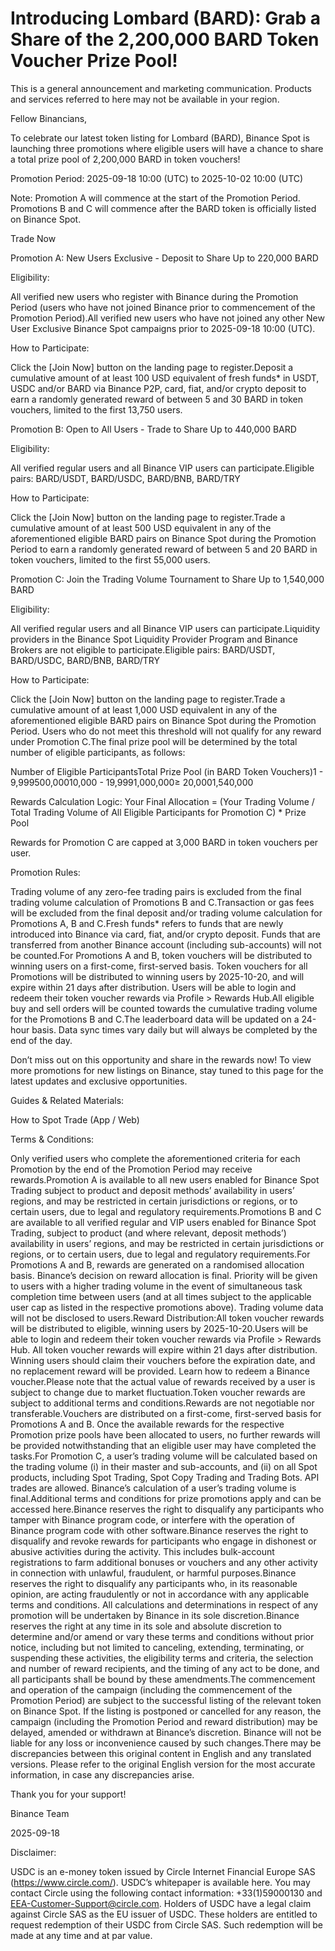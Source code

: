 # Introducing Lombard (BARD): Grab a Share of the 2,200,000 BARD Token Voucher Prize Pool!

This is a general announcement and marketing communication. Products and services referred to here may not be available in your region.

Fellow Binancians,

To celebrate our latest token listing for Lombard (BARD), Binance Spot is launching three promotions where eligible users will have a chance to share a total prize pool of 2,200,000 BARD in token vouchers! 

Promotion Period: 2025-09-18 10:00 (UTC) to 2025-10-02 10:00 (UTC)

Note: Promotion A will commence at the start of the Promotion Period. Promotions B and C will commence after the BARD token is officially listed on Binance Spot.

Trade Now

Promotion A: New Users Exclusive - Deposit to Share Up to 220,000 BARD

Eligibility: 

All verified new users who register with Binance during the Promotion Period (users who have not joined Binance prior to commencement of the Promotion Period).All verified new users who have not joined any other New User Exclusive Binance Spot campaigns prior to 2025-09-18 10:00 (UTC).

How to Participate:

Click the [Join Now] button on the landing page to register.Deposit a cumulative amount of at least 100 USD equivalent of fresh funds* in USDT, USDC and/or BARD via Binance P2P, card, fiat, and/or crypto deposit to earn a randomly generated reward of between 5 and 30 BARD in token vouchers, limited to the first 13,750 users.

Promotion B: Open to All Users - Trade to Share Up to 440,000 BARD

Eligibility: 

All verified regular users and all Binance VIP users can participate.Eligible pairs: BARD/USDT, BARD/USDC, BARD/BNB, BARD/TRY

How to Participate:

Click the [Join Now] button on the landing page to register.Trade a cumulative amount of at least 500 USD equivalent in any of the aforementioned eligible BARD pairs on Binance Spot during the Promotion Period to earn a randomly generated reward of between 5 and 20 BARD in token vouchers, limited to the first 55,000 users.

Promotion C: Join the Trading Volume Tournament to Share Up to 1,540,000 BARD

Eligibility: 

All verified regular users and all Binance VIP users can participate.Liquidity providers in the Binance Spot Liquidity Provider Program and Binance Brokers are not eligible to participate.Eligible pairs: BARD/USDT, BARD/USDC, BARD/BNB, BARD/TRY

How to Participate:

Click the [Join Now] button on the landing page to register.Trade a cumulative amount of at least 1,000 USD equivalent in any of the aforementioned eligible BARD pairs on Binance Spot during the Promotion Period. Users who do not meet this threshold will not qualify for any reward under Promotion C.The final prize pool will be determined by the total number of eligible participants, as follows:

Number of Eligible ParticipantsTotal Prize Pool (in BARD Token Vouchers)1 - 9,999500,00010,000 - 19,9991,000,000≥ 20,0001,540,000

Rewards Calculation Logic: Your Final Allocation = (Your Trading Volume / Total Trading Volume of All Eligible Participants for Promotion C) * Prize Pool 

Rewards for Promotion C are capped at 3,000 BARD in token vouchers per user.

Promotion Rules:

Trading volume of any zero-fee trading pairs is excluded from the final trading volume calculation of Promotions B and C.Transaction or gas fees will be excluded from the final deposit and/or trading volume calculation for Promotions A, B and C.Fresh funds* refers to funds that are newly introduced into Binance via card, fiat, and/or crypto deposit. Funds that are transferred from another Binance account (including sub-accounts) will not be counted.For Promotions A and B, token vouchers will be distributed to winning users on a first-come, first-served basis. Token vouchers for all Promotions will be distributed to winning users by 2025-10-20, and will expire within 21 days after distribution. Users will be able to login and redeem their token voucher rewards via Profile > Rewards Hub.All eligible buy and sell orders will be counted towards the cumulative trading volume for the Promotions B and C.The leaderboard data will be updated on a 24-hour basis. Data sync times vary daily but will always be completed by the end of the day.

Don’t miss out on this opportunity and share in the rewards now! To view more promotions for new listings on Binance, stay tuned to this page for the latest updates and exclusive opportunities.

Guides & Related Materials:

How to Spot Trade (App / Web)

Terms & Conditions:

Only verified users who complete the aforementioned criteria for each Promotion by the end of the Promotion Period may receive rewards.Promotion A is available to all new users enabled for Binance Spot Trading subject to product and deposit methods’ availability in users’ regions, and may be restricted in certain jurisdictions or regions, or to certain users, due to legal and regulatory requirements.Promotions B and C are available to all verified regular and VIP users enabled for Binance Spot Trading, subject to product (and where relevant, deposit methods’) availability in users’ regions, and may be restricted in certain jurisdictions or regions, or to certain users, due to legal and regulatory requirements.For Promotions A and B, rewards are generated on a randomised allocation basis. Binance’s decision on reward allocation is final. Priority will be given to users with a higher trading volume in the event of simultaneous task completion time between users (and at all times subject to the applicable user cap as listed in the respective promotions above). Trading volume data will not be disclosed to users.Reward Distribution:All token voucher rewards will be distributed to eligible, winning users by 2025-10-20.Users will be able to login and redeem their token voucher rewards via Profile > Rewards Hub. All token voucher rewards will expire within 21 days after distribution. Winning users should claim their vouchers before the expiration date, and no replacement reward will be provided. Learn how to redeem a Binance voucher.Please note that the actual value of rewards received by a user is subject to change due to market fluctuation.Token voucher rewards are subject to additional terms and conditions.Rewards are not negotiable nor transferable.Vouchers are distributed on a first-come, first-served basis for Promotions A and B. Once the available rewards for the respective Promotion prize pools have been allocated to users, no further rewards will be provided notwithstanding that an eligible user may have completed the tasks.For Promotion C, a user’s trading volume will be calculated based on the trading volume (i) in their master and sub-accounts, and (ii) on all Spot products, including Spot Trading, Spot Copy Trading and Trading Bots. API trades are allowed. Binance’s calculation of a user’s trading volume is final.Additional terms and conditions for prize promotions apply and can be accessed here.Binance reserves the right to disqualify any participants who tamper with Binance program code, or interfere with the operation of Binance program code with other software.Binance reserves the right to disqualify and revoke rewards for participants who engage in dishonest or abusive activities during the activity. This includes bulk-account registrations to farm additional bonuses or vouchers and any other activity in connection with unlawful, fraudulent, or harmful purposes.Binance reserves the right to disqualify any participants who, in its reasonable opinion, are acting fraudulently or not in accordance with any applicable terms and conditions. All calculations and determinations in respect of any promotion will be undertaken by Binance in its sole discretion.Binance reserves the right at any time in its sole and absolute discretion to determine and/or amend or vary these terms and conditions without prior notice, including but not limited to canceling, extending, terminating, or suspending these activities, the eligibility terms and criteria, the selection and number of reward recipients, and the timing of any act to be done, and all participants shall be bound by these amendments.The commencement and operation of the campaign (including the commencement of the Promotion Period) are subject to the successful listing of the relevant token on Binance Spot. If the listing is postponed or cancelled for any reason, the campaign (including the Promotion Period and reward distribution) may be delayed, amended or withdrawn at Binance’s discretion. Binance will not be liable for any loss or inconvenience caused by such changes.There may be discrepancies between this original content in English and any translated versions. Please refer to the original English version for the most accurate information, in case any discrepancies arise.

Thank you for your support!

Binance Team

2025-09-18

Disclaimer:

USDC is an e-money token issued by Circle Internet Financial Europe SAS (https://www.circle.com/). USDC’s whitepaper is available here. You may contact Circle using the following contact information: +33(1)59000130 and EEA-Customer-Support@circle.com. Holders of USDC have a legal claim against Circle SAS as the EU issuer of USDC. These holders are entitled to request redemption of their USDC from Circle SAS. Such redemption will be made at any time and at par value.